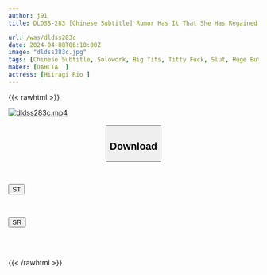 ```yaml
---
author: j91
title: DLDSS-283 [Chinese Subtitle] Rumor Has It That She Has Regained Her Energy And Is Rumored In The Streets To Be A "snack Show". A Perverted Mom Captivates Customers With Her Big Breasts And Big Butt, Carnivorous Slut Customer Service Rion Hiiragi.

url: /was/dldss283c
date: 2024-04-08T06:10:00Z
image: "dldss283c.jpg"
tags: [Chinese Subtitle, Solowork, Big Tits, Titty Fuck, Slut, Huge Butt	]
maker: [DAHLIA  ]
actress: [Hiiragi Rio ]
---
```



{{< rawhtml >}}

<div class="video" data-videoid="2LjQxwMOWmiZ2wP">
    <a href="javascript:;">
        <img src="/was/dldss283c/dldss283c.jpg" width="WIDTH" height="HEIGHT" alt="dldss283c.mp4" loading="lazy">
    </a>
</div>

<script type="text/javascript" src="https://j91.asia/asset/on-demand-st.js"></script>

<br>
  <link rel="stylesheet" href="https://j91.asia/asset/bs5.css">
  
  <center>
  <button class="btn btn-primary" type="button" data-bs-toggle="collapse" data-bs-target=".multi-collapse" aria-expanded="false" aria-controls="multiCollapseExample1 multiCollapseExample2"><h2>Download</h2></button></center>
</p>
<div class="row">
  <div class="col">
    <div class="collapse multi-collapse" id="multiCollapseExample1">
      <div class="card card-body">
	      	      <br>
<div class="buttons">  
<p><a href="https://streamtape.to/v/2LjQxwMOWmiZ2wP" target="_blank"><button class="btn-hover color-3"><i class="fa fa-download"></i> ST</button></a></p></div>
    </div>
  </div>
</div>
  <div class="col">
    <div class="collapse multi-collapse" id="multiCollapseExample2">
      <div class="card card-body">
	      <br>
<div class="buttons">
<p><a href="https://rubystm.com/1a3dm7qx1y7s" target="_blank"><button class="btn-hover color-9"><i class="fa fa-download"></i> SR</button></a></p></div>
<br><br>
      </div>
    </div>
  </div>
</div>

{{< /rawhtml >}}